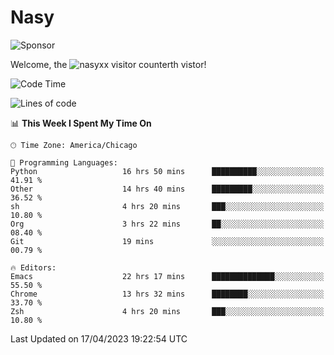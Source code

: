 # Nasy

<!--
<p align="center">
<img height="200" src="https://github-readme-stats.vercel.app/api?username=nasyxx&count_private=true&show_icons=true&theme=dracula&include_all_commits=true"/>
<img height="200" src="https://github-readme-stats.vercel.app/api/top-langs/?username=nasyxx&theme=dracula&hide=html,jupyter+notebook&count_private=true&show_icons=true"/>
</p>

  
----------------
-->

![Sponsor](https://img.shields.io/static/v1.svg?label=Sponsor&message=%E2%9D%A4&logo=GitHub&style=flat&color=pink)
 
Welcome, the ![nasyxx visitor counter](https://count.getloli.com/get/@nasyxx?theme=rule34)th vistor!
 
<!--START_SECTION:waka-->
![Code Time](http://img.shields.io/badge/Code%20Time-3%2C413%20hrs%2058%20mins-blue)

![Lines of code](https://img.shields.io/badge/From%20Hello%20World%20I%27ve%20Written-6.2%20million%20lines%20of%20code-blue)

📊 **This Week I Spent My Time On** 

```text
🕑︎ Time Zone: America/Chicago

💬 Programming Languages: 
Python                   16 hrs 50 mins      ██████████░░░░░░░░░░░░░░░   41.91 % 
Other                    14 hrs 40 mins      █████████░░░░░░░░░░░░░░░░   36.52 % 
sh                       4 hrs 20 mins       ███░░░░░░░░░░░░░░░░░░░░░░   10.80 % 
Org                      3 hrs 22 mins       ██░░░░░░░░░░░░░░░░░░░░░░░   08.40 % 
Git                      19 mins             ░░░░░░░░░░░░░░░░░░░░░░░░░   00.79 % 

🔥 Editors: 
Emacs                    22 hrs 17 mins      ██████████████░░░░░░░░░░░   55.50 % 
Chrome                   13 hrs 32 mins      ████████░░░░░░░░░░░░░░░░░   33.70 % 
Zsh                      4 hrs 20 mins       ███░░░░░░░░░░░░░░░░░░░░░░   10.80 % 
```


 Last Updated on 17/04/2023 19:22:54 UTC
<!--END_SECTION:waka-->

<!-- ![visitors](https://visitor-badge.laobi.icu/badge?page_id=nasyxx.nasyxx) -->

